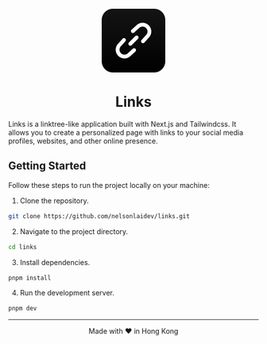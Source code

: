 <p align="center">
  <img src="public/icon.png" height="128">
  <h1 align="center">Links</h1>
</p>

Links is a linktree-like application built with Next.js and Tailwindcss. It allows you to create a personalized page with links to your social media profiles, websites, and other online presence.

## Getting Started

Follow these steps to run the project locally on your machine:

1. Clone the repository.

```bash
git clone https://github.com/nelsonlaidev/links.git
```

2. Navigate to the project directory.

```bash
cd links
```

3. Install dependencies.

```bash
pnpm install
```

4. Run the development server.

```bash
pnpm dev
```

---

<p align="center">
Made with ❤️ in Hong Kong
</p>
